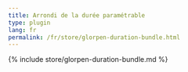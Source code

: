 ```yaml
---
title: Arrondi de la durée paramétrable
type: plugin
lang: fr
permalink: /fr/store/glorpen-duration-bundle.html
---
```


{% include store/glorpen-duration-bundle.md %}
